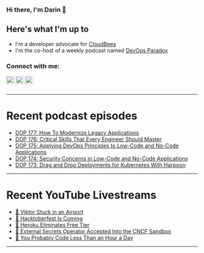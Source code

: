### Hi there, I'm Darin 👋

## Here's what I'm up to
- I'm a developer advocate for [CloudBees][cloudbees-website]
- I'm the co-host of a weekly podcast named [DevOps Paradox][dop-website]

### Connect with me:

[<img align="left" alt="darinpope | Twitter" width="22px" src="https://cdn.jsdelivr.net/npm/simple-icons@v3/icons/twitter.svg" />][twitter]
[<img align="left" alt="darinpope | LinkedIn" width="22px" src="https://cdn.jsdelivr.net/npm/simple-icons@v3/icons/linkedin.svg" />][linkedin]
[<img align="left" alt="darinpope | Instagram" width="22px" src="https://cdn.jsdelivr.net/npm/simple-icons@v3/icons/instagram.svg" />][instagram]

<br />
<br />

---

# Recent podcast episodes
<!-- BLOG-POST-LIST:START -->
- [DOP 177: How To Modernize Legacy Applications](https://www.devopsparadox.com/episodes/how-to-modernize-legacy-applications-177/)
- [DOP 176: Critical Skills That Every Engineer Should Master](https://www.devopsparadox.com/episodes/critical-skills-that-every-engineer-should-master-176/)
- [DOP 175: Applying DevOps Principles to Low-Code and No-Code Applications](https://www.devopsparadox.com/episodes/applying-devops-principles-to-low-code-and-no-code-applications-175/)
- [DOP 174: Security Concerns in Low-Code and No-Code Applications](https://www.devopsparadox.com/episodes/security-concerns-in-low-code-and-no-code-applications-174/)
- [DOP 173: Drag and Drop Deployments for Kubernetes With Harpoon](https://www.devopsparadox.com/episodes/drag-and-drop-deployments-for-kubernetes-with-harpoon-173/)
<!-- BLOG-POST-LIST:END -->

---

# Recent YouTube Livestreams
<!-- YOUTUBE:START -->
- [🔴 Viktor Stuck in an Airport](https://www.youtube.com/watch?v=k0GjZSpoJGo)
- [🔴 Hacktoberfest Is Coming](https://www.youtube.com/watch?v=EysqqKxi7I4)
- [🔴 Heroku Eliminates Free Tier](https://www.youtube.com/watch?v=mfphdZKo4Uo)
- [🔴 External Secrets Operator Accepted Into the CNCF Sandbox](https://www.youtube.com/watch?v=hsMSWmiJWWM)
- [🔴 You Probably Code Less Than an Hour a Day](https://www.youtube.com/watch?v=zQfZd8f17CA)
<!-- YOUTUBE:END -->

---


[website]: https://www.darinpope.com/
[twitter]: https://twitter.com/darinpope
[youtube]: https://youtube.com/darinpope
[instagram]: https://instagram.com/darinpope
[linkedin]: https://linkedin.com/in/darinpope
[cloudbees-website]: https://www.cloudbees.com/
[dop-website]: https://www.devopsparadox.com/

<!--
**darinpope/darinpope** is a ✨ _special_ ✨ repository because its `README.md` (this file) appears on your GitHub profile.

Here are some ideas to get you started:

- 🔭 I’m currently working on ...
- 🌱 I’m currently learning ...
- 👯 I’m looking to collaborate on ...
- 🤔 I’m looking for help with ...
- 💬 Ask me about ...
- 📫 How to reach me: ...
- 😄 Pronouns: ...
- ⚡ Fun fact: ...
-->
